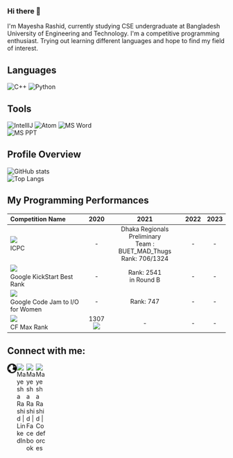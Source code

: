 ### Hi there 👋

I'm Mayesha Rashid, currently studying CSE undergraduate at Bangladesh University of Engineering and Technology. I'm a competitive programming enthusiast. Trying out learning different languages and hope to find my field of interest.


## Languages

![C++](https://img.shields.io/badge/-C++-000000?style=flat&logo=c%2B%2B)
![Python](https://img.shields.io/badge/-Python-000000?style=flat&logo=python)

## Tools

![IntellIJ](https://img.shields.io/badge/-IntellIJ%20IDEA-000000?style=flat&logo=intellij%20idea)
![Atom](https://img.shields.io/badge/-Atom-000000?style=flat&logo=atom)
![MS Word](https://img.shields.io/badge/-MS%20Word-000000?style=flat&logo=microsoft%20word) <br />
![MS PPT](https://img.shields.io/badge/-MS%20Powerpoint-000000?style=flat&logo=microsoft%20powerpoint)

## Profile Overview

![GitHub stats](https://github-readme-stats.vercel.app/api?username=mrashid5919&show_icons=true&theme=nightowl)<br />
![Top Langs](https://github-readme-stats.vercel.app/api/top-langs/?username=mrashid5919&langs_count=5)

## My Programming Performances

| Competition Name|2020|2021| 2022 | 2023 |
| :----------------------------------------------------------------------------------------------------------------------------------------------------- | :-------------------------------------------------------------------------------------------: | :----------------------------------------------------------------------------: | :--: | :--: |
| <img width="120px" src="https://www.hmc.edu/about-hmc/wp-content/uploads/sites/2/2019/01/icpc19.png" /> <br /> ICPC                                |  -  | Dhaka Regionals Preliminary <br /> Team : BUET_MAD_Thugs <br /> Rank: 706/1324 |  -   |  -   |
| <img width="120px" src="https://lh3.googleusercontent.com/proxy/3KkQMurRZdVIuu8O1kQx-Ua4m2yv9y9P-c6YTYy4dG_Qjz98pxHz4G80iHjqZE6TKwm92MJbUMF60lGY7xIwJ3nJqoy_YV-OsNVCqQd7-fMyR8cVF-Z-2fAcw6nX-GFYt8hCsEykYwYSiUR7Y6KH8gNPID0Tero7dxBpuw5iysYmTfNCScb3AtBAkKH9nJ3iuPFGCNAl" /> <br />Google KickStart Best Rank |  -  | Rank: 2541 <br/> in Round B  |  -   |  -   |
| <img width="120px" src="https://lh5.googleusercontent.com/QBCvB6fytcv69bBk06xwpU37QYoOe8fBbp50RQTKJY9U-IZJFedd_sj8EVxhWnxyPelanylpGHO1pwsbYMFzxWenqzaBtvSVmBham69z4LWu6xpILANQk-mvpC-SPrJNKsC-7dvUzw" /> <br />Google Code Jam to I/O for Women |  -  | Rank: 747 |  -   |  -   | 
| <img width="120px" src="https://it-edu.com/sites/default/files/codeforceslogo.png" /> <br />CF Max Rank|  1307 <br /> ![](https://img.shields.io/badge/-Pupil-brightgreen?style=flat)  |  -  |  -   |  -   |

## Connect with me:

[<img align="left" alt="Mayesha Rashid" width="22px" src="https://raw.githubusercontent.com/iconic/open-iconic/master/svg/globe.svg" />][website]
[<img align="left" alt="Mayesha Rashid | LinkedIn" width="22px" src="https://cdn.jsdelivr.net/npm/simple-icons@v3/icons/linkedin.svg" />][linkedin]
[<img align="left" alt="Mayesha Rashid | Facebook" width="22px" src="https://cdn.jsdelivr.net/npm/simple-icons@v3/icons/facebook.svg" />][facebook]
[<img align="left" alt="Mayesha Rashid | Codeforces" width="22px" src="https://cdn.jsdelivr.net/npm/simple-icons@v3/icons/codeforces.svg" />][codeforces]

[website]: https://github.com/mrashid5919
[facebook]: https://www.facebook.com/mayesha.rashid.3
[codeforces]: https://codeforces.com/profile/rashidmayesha
[linkedin]: https://www.linkedin.com/in/mayesha-rashid-9aa2171ab/
